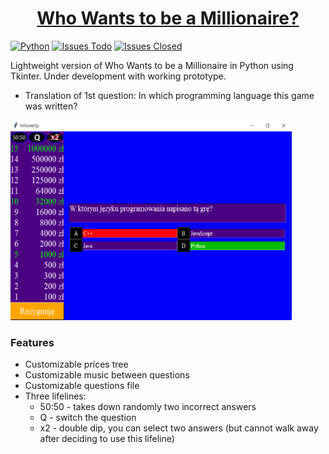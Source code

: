 <a href="https://github.com/TeeKay18/WWTBAM/releases"><h1 align="center">Who Wants to be a Millionaire?</h1></a>

[![Python](https://img.shields.io/badge/python-3.8.5-blue)](https://github.com/TeeKay18/WWTBAM) 
[![Issues Todo](https://img.shields.io/github/issues/TeeKay18/WWTBAM)](https://github.com/TeeKay18/WWTBAM/issues)
[![Issues Closed](https://img.shields.io/github/issues-closed/TeeKay18/WWTBAM?color=bgreen)](https://github.com/TeeKay18/WWTBAM/issues)

Lightweight version of Who Wants to be a Millionaire in Python using Tkinter. Under development with working prototype.

- Translation of 1st question: In which programming language this game was written?
<img src="./app/screens/screen1.png" width="450" height="320">

### Features
- Customizable prices tree 
- Customizable music between questions
- Customizable questions file 
- Three lifelines: 
  * 50:50 - takes down randomly two incorrect answers
  * Q - switch the question 
  * x2 - double dip, you can select two answers (but cannot walk away after deciding to use this lifeline)
